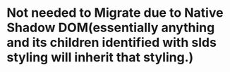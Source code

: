 # Not needed to Migrate due to Native Shadow DOM(essentially anything and its children identified with slds styling will inherit that styling.)